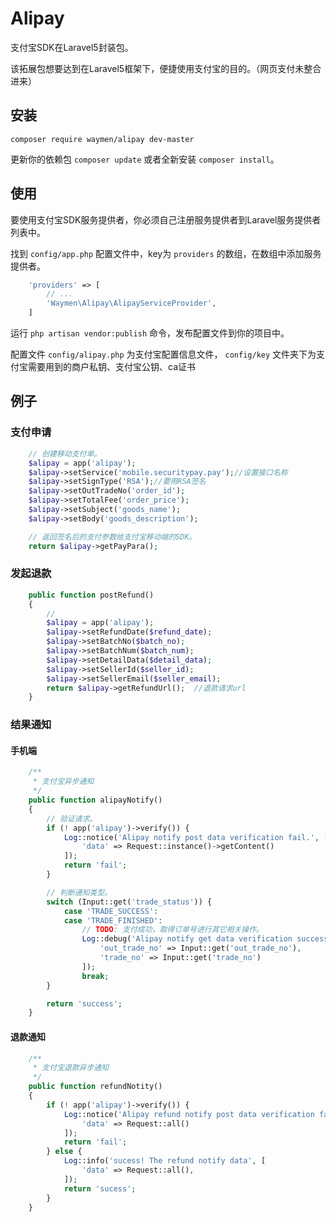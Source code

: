 Alipay
======

支付宝SDK在Laravel5封装包。

该拓展包想要达到在Laravel5框架下，便捷使用支付宝的目的。（网页支付未整合进来）

## 安装

```
composer require waymen/alipay dev-master
```

更新你的依赖包 ```composer update``` 或者全新安装 ```composer install```。


## 使用

要使用支付宝SDK服务提供者，你必须自己注册服务提供者到Laravel服务提供者列表中。

找到 `config/app.php` 配置文件中，key为 `providers` 的数组，在数组中添加服务提供者。

```php
    'providers' => [
        // ...
        'Waymen\Alipay\AlipayServiceProvider',
    ]
```

运行 `php artisan vendor:publish` 命令，发布配置文件到你的项目中。

配置文件 `config/alipay.php` 为支付宝配置信息文件， `config/key` 文件夹下为支付宝需要用到的商户私钥、支付宝公钥、ca证书

## 例子

### 支付申请

```php
	// 创建移动支付单。
	$alipay = app('alipay');
	$alipay->setService('mobile.securitypay.pay');//设置接口名称
	$alipay->setSignType('RSA');//要用RSA签名
	$alipay->setOutTradeNo('order_id');
	$alipay->setTotalFee('order_price');
	$alipay->setSubject('goods_name');
	$alipay->setBody('goods_description');

	// 返回签名后的支付参数给支付宝移动端的SDK。
	return $alipay->getPayPara();
```
### 发起退款
```php
    public function postRefund()
    {
        //
        $alipay = app('alipay');
        $alipay->setRefundDate($refund_date);
        $alipay->setBatchNo($batch_no);
        $alipay->setBatchNum($batch_num);
        $alipay->setDetailData($detail_data);
        $alipay->setSellerId($seller_id);
        $alipay->setSellerEmail($seller_email);
        return $alipay->getRefundUrl();  //退款请求url
    }
```

### 结果通知


#### 手机端

```php
	/**
	 * 支付宝异步通知
	 */
	public function alipayNotify()
	{
		// 验证请求。
		if (! app('alipay')->verify()) {
			Log::notice('Alipay notify post data verification fail.', [
				'data' => Request::instance()->getContent()
			]);
			return 'fail';
		}

		// 判断通知类型。
		switch (Input::get('trade_status')) {
			case 'TRADE_SUCCESS':
			case 'TRADE_FINISHED':
				// TODO: 支付成功，取得订单号进行其它相关操作。
				Log::debug('Alipay notify get data verification success.', [
					'out_trade_no' => Input::get('out_trade_no'),
					'trade_no' => Input::get('trade_no')
				]);
				break;
		}

		return 'success';
	}
```

#### 退款通知
```php
	/**
	 * 支付宝退款异步通知
	 */
	public function refundNotity()
	{
        if (! app('alipay')->verify()) {
            Log::notice('Alipay refund notify post data verification fail.', [
                'data' => Request::all()
            ]);
            return 'fail';
        } else {
            Log::info('sucess! The refund notify data', [
                'data' => Request::all(),
            ]);
            return 'sucess';
        }		
	}
```

